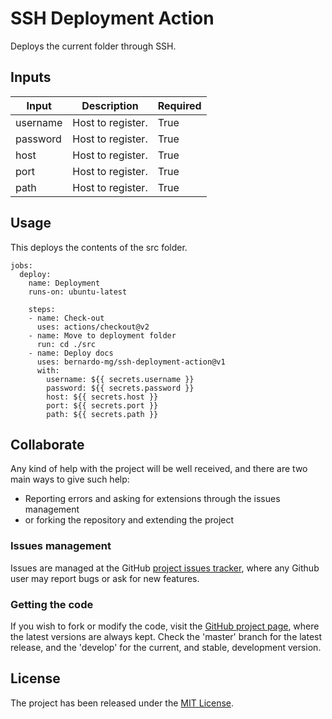 # SSH Deployment Action

Deploys the current folder through SSH.

## Inputs

| Input     | Description       | Required |
|-----------|-------------------|----------|
| username  | Host to register. | True     |
| password  | Host to register. | True     |
| host      | Host to register. | True     |
| port      | Host to register. | True     |
| path      | Host to register. | True     |

## Usage

This deploys the contents of the src folder.

```
jobs:
  deploy:
    name: Deployment
    runs-on: ubuntu-latest

    steps:
    - name: Check-out
      uses: actions/checkout@v2
    - name: Move to deployment folder
      run: cd ./src
    - name: Deploy docs
      uses: bernardo-mg/ssh-deployment-action@v1
      with:
        username: ${{ secrets.username }}
        password: ${{ secrets.password }}
        host: ${{ secrets.host }}
        port: ${{ secrets.port }}
        path: ${{ secrets.path }}
```

## Collaborate

Any kind of help with the project will be well received, and there are two main ways to give such help:

- Reporting errors and asking for extensions through the issues management
- or forking the repository and extending the project

### Issues management

Issues are managed at the GitHub [project issues tracker][issues], where any Github user may report bugs or ask for new features.

### Getting the code

If you wish to fork or modify the code, visit the [GitHub project page][scm], where the latest versions are always kept. Check the 'master' branch for the latest release, and the 'develop' for the current, and stable, development version.

## License
The project has been released under the [MIT License][license].

[issues]: https://github.com/Bernardo-MG/deployment-maven-settings-action/issues
[license]: http://www.opensource.org/licenses/mit-license.php
[scm]: http://github.com/Bernardo-MG/deployment-maven-settings-action
